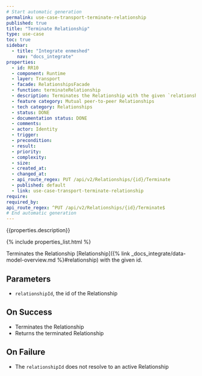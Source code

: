```yaml
---
# Start automatic generation
permalink: use-case-transport-terminate-relationship
published: true
title: "Terminate Relationship"
type: use-case
toc: true
sidebar:
  - title: "Integrate enmeshed"
    nav: "docs_integrate"
properties:
  - id: RR10
  - component: Runtime
  - layer: Transport
  - facade: RelationshipsFacade
  - function: terminateRelationship
  - description: Terminates the Relationship with the given `relationshipId`.
  - feature category: Mutual peer-to-peer Relationships
  - tech category: Relationships
  - status: DONE
  - documentation status: DONE
  - comments:
  - actor: Identity
  - trigger:
  - precondition:
  - result:
  - priority:
  - complexity:
  - size:
  - created_at:
  - changed_at:
  - api_route_regex: PUT /api/v2/Relationships/{id}/Terminate
  - published: default
  - link: use-case-transport-terminate-relationship
require:
required_by:
api_route_regex: ^PUT /api/v2/Relationships/{id}/Terminate$
# End automatic generation
---
```


{{properties.description}}

{% include properties_list.html %}

Terminates the Relationship [Relationship]({% link _docs_integrate/data-model-overview.md %}#relationship) with the given id.

## Parameters

- `relationshipId`, the id of the Relationship

## On Success

- Terminates the Relationship
- Returns the terminated Relationship

## On Failure

- The `relationshipId` does not resolve to an active Relationship
